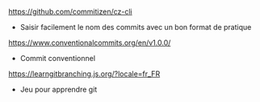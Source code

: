 https://github.com/commitizen/cz-cli
- Saisir facilement le nom des commits avec un bon format de pratique

https://www.conventionalcommits.org/en/v1.0.0/
- Commit conventionnel

https://learngitbranching.js.org/?locale=fr_FR
- Jeu pour apprendre git